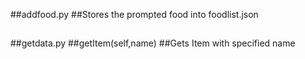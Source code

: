 ##addfood.py
##Stores the prompted food into foodlist.json
##
##getdata.py
##getItem(self,name)
##Gets Item with specified name
##
##
##